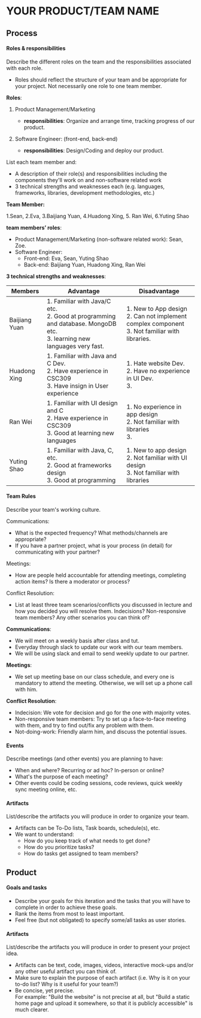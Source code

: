 # YOUR PRODUCT/TEAM NAME

## Process

#### Roles & responsibilities

Describe the different roles on the team and the responsibilities associated with each role. 
 * Roles should reflect the structure of your team and be appropriate for your project. Not necessarily one role to one team member.

__Roles__:
1. Product Management/Marketing

    * __responsibilities__: Organize and arrange time, tracking progress of our product.
2. Software Engineer: (front-end, back-end)

    * __responsibilities__: Design/Coding and deploy our product.


List each team member and:
 * A description of their role(s) and responsibilities including the components they'll work on and non-software related work
 * 3 technical strengths and weaknesses each (e.g. languages, frameworks, libraries, development methodologies, etc.)

__Team Member:__

1.Sean, 2.Eva, 3.Baijiang Yuan, 4.Huadong Xing, 5. Ran Wei, 6.Yuting Shao

__team members’ roles__:
 * Product Management/Marketing (non-software related work): Sean, Zoe.
 * Software Engineer: 
    * Front-end: Eva, Sean, Yuting Shao
    * Back-end:  Baijiang Yuan, Huadong Xing, Ran Wei

__3 technical strengths and weaknesses__:

Members | Advantage | Disadvantage
--- | --- | ---
Baijiang Yuan | 1. Familiar with Java/C etc. </br> 2. Good at programming and database. MongoDB etc. </br> 3. learning new languages very fast. </br> | 1. New to App design </br> 2. Can not implement complex component </br> 3. Not familiar with libraries. </br>
Huadong Xing | 1. Familiar with Java and C Dev. </br> 2. Have experience in CSC309 </br> 3. Have insign in User experience </br> | 1. Hate website Dev. </br> 2. Have no experience in UI Dev. </br> 3. </br>
Ran Wei | 1. Familiar with UI design and C </br> 2. Have experience in CSC309 </br> 3. Good at learning new languages </br> | 1. No experience in app design </br> 2. Not familiar with libraries </br> 3. </br>
Yuting Shao | 1. Familiar with Java, C, etc. </br> 2. Good at frameworks design </br> 3. Good at programming </br> | 1. New to app design </br> 2. Not familiar with UI design </br> 3. Not familiar with libraries <br>


#### Team Rules

Describe your team's working culture.

Communications:
 * What is the expected frequency? What methods/channels are appropriate? 
 * If you have a partner project, what is your process (in detail) for communicating with your partner?
 
Meetings:
 * How are people held accountable for attending meetings, completing action items? Is there a moderator or process?
 
Conflict Resolution:
 * List at least three team scenarios/conflicts you discussed in lecture and how you decided you will resolve them. Indecisions? Non-responsive team members? Any other scenarios you can think of?

__Communications__:
 * We will meet on a weekly basis after class and tut.
 * Everyday through slack to update our work with our team members.
 * We will be using slack and email to send weekly update to our partner. 
 
__Meetings__:
 * We set up meeting base on our class schedule, and every one is mandatory to attend the meeting. Otherwise, we will set up a phone call with him.
 
__Conflict Resolution__:
 * Indecision: We vote for decision and go for the one with majority votes.
 * Non-responsive team members: Try to set up a face-to-face meeting with them, and try to find out/fix any problem with them.
 * Not-doing-work: Friendly alarm him, and discuss the potential issues.

#### Events

Describe meetings (and other events) you are planning to have:
 * When and where? Recurring or ad hoc? In-person or online?
 * What's the purpose of each meeting?
 * Other events could be coding sessions, code reviews, quick weekly sync meeting online, etc.

#### Artifacts

List/describe the artifacts you will produce in order to organize your team.       

 * Artifacts can be To-Do lists, Task boards, schedule(s), etc.
 * We want to understand:
   * How do you keep track of what needs to get done?
   * How do you prioritize tasks?
   * How do tasks get assigned to team members?


## Product

#### Goals and tasks

 * Describe your goals for this iteration and the tasks that you will have to complete in order to achieve these goals.
 * Rank the items from most to least important.
 * Feel free (but not obligated) to specify some/all tasks as user stories.

#### Artifacts

List/describe the artifacts you will produce in order to present your project idea.

 * Artifacts can be text, code, images, videos, interactive mock-ups and/or any other useful artifact you can think of.
 * Make sure to explain the purpose of each artifact (i.e. Why is it on your to-do list? Why is it useful for your team?)
 * Be concise, yet precise.         
   For example: "Build the website" is not precise at all, but "Build a static home page and upload it somewhere, so that it is publicly accessible" is much clearer.
